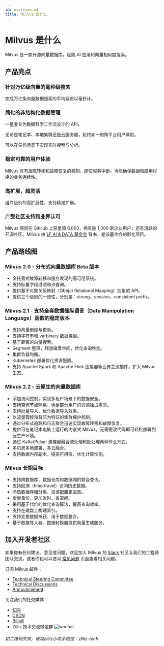 ```yaml
---
id: overview.md
title: Milvus 是什么
---
```


# Milvus 是什么

Milvus 是一款开源向量数据库，赋能 AI 应用和向量相似度搜索。

## 产品亮点

### 针对万亿级向量的毫秒级搜索

完成万亿条向量数据搜索的平均延迟以毫秒计。

### 简化的非结构化数据管理

一整套专为数据科学工作流设计的 API。

无论是笔记本、本地集群还是云服务器，始终如一的跨平台用户体验。

可以在任何场景下实现实时搜索与分析。

### 稳定可靠的用户体验

Milvus 具有故障转移和故障恢复的机制，即使服务中断，也能确保数据和应用程序的业务连续性。

### 高扩展，超灵活

组件级别的高扩展性，支持精准扩展。

### 广受社区支持和业界认可

Milvus 项目在 GitHub 上获星超 6,000，拥有逾 1,000 家企业用户，还有活跃的开源社区。Milvus 由 [LF AI & DATA 基金会](https://lfaidata.foundation/) 背书，是该基金会的孵化项目。

## 产品路线图

### Milvus 2.0 - 分布式向量数据库 Beta 版本

- 全托管式故障转移和服务发现的高可用系统。
- 支持标量字段过滤和点查询。
- 提供基于对象关系映射（Obejct Relational Mapping）抽象的 API。
- 提供三个级别的一致性，分别是：strong、session、consistent prefix。

### Milvus 2.1 - 支持全套数据操纵语言（Data Manipulation Language）函数的稳定版本

- 支持向量删除与更新。
- 支持字符串和 varbinary 数据类型。
- 基于距离的向量搜索。
- Segment 整理，释放磁盘空间，优化查询性能。
- 集群负载均衡。
- Kubernetes 部署优化资源配置。
- 支持 Apache Spark 和 Apache Flink 连接器等业界主流插件，扩大 Milvus 生态。

### Milvus 2.2 - 云原生的向量数据库

- 添加访问控制，实现多租户场景下的数据安全。
- 支持查询节点隔离，满足部分用户的资源独占需求。
- 支持批量导入，优化数据导入效率。
- 以流量管控和背压为特征的集群保护机制。
- 通过分布式追踪和日志聚合迅速实现故障转移和故障恢复。
- 提供可在笔记本电脑上运行的内嵌式 Milvus，无需更改代码即可轻松部署到云生产环境。
- 通过 Kafta/Pulsar 连接器融合流处理和批处理两种作业方式。
- 多机房多地部署，多云融合。
- 支持数据内存副本，提高可用性，优化计算性能。

### Milvus 长期目标

- 支持跨数据库、数据仓库和数据湖的联合查询。
- 支持回溯（time travel）访问历史数据。
- 冷热数据存储分离，资源配置更高效。
- 增量备份，更加省时、省空间。
- 采用基于代价的优化查询算法，提高查询效率。
- 支持在磁盘上构建索引。
- 支持变更数据捕获，用于数据整合。
- 基于数据导入器、数据转换器提供向量生成服务。

## 加入开发者社区

如果你有任何建议、意见或问题，欢迎加入 Milvus 的 [Slack](https://join.slack.com/t/milvusio/shared_invite/zt-e0u4qu3k-bI2GDNys3ZqX1YCJ9OM~GQ) 社区与我们的工程师团队交流，或者你也可以访问 [常见问题](https://milvus.io/cn/docs/v1.1.0/performance_faq.md) 页面查看相关问题。

订阅 Milvus 邮件：

- [Technical Steering Committee](https://lists.lfai.foundation/g/milvus-tsc)
- [Technical Discussions](https://lists.lfai.foundation/g/milvus-technical-discuss)
- [Announcement](https://lists.lfai.foundation/g/milvus-announce)

关注我们的社交媒体：

- [知乎](zhihu.com/org/zilliz-11/columns)
- [CSDN](http://zilliz.blog.csdn.net)
- [Bilibili](http://space.bilibili.com/478166626)
- Zilliz 技术交流微信群
![wechat](../../../assets/wechat_qr_code.jpeg)
###### 如二维码失效，请加zilliz小助手微信：zilliz-tech
